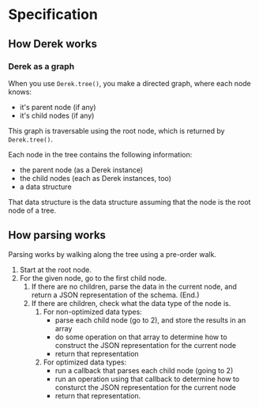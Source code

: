 # Specification

## How Derek works

### Derek as a graph

When you use `Derek.tree()`, you make a directed graph, where each node knows:
* it's parent node (if any)
* it's child nodes (if any)

This graph is traversable using the root node, which is returned by `Derek.tree()`.

Each node in the tree contains the following information:
* the parent node (as a Derek instance)
* the child nodes (each as Derek instances, too)
* a data structure

That data structure is the data structure assuming that the node is the root node of a tree.

## How parsing works

Parsing works by walking along the tree using a pre-order walk.

1. Start at the root node.
2. For the given node, go to the first child node.
    1. If there are no children, parse the data in the current node, and return a JSON representation of the schema. (End.)
    2. If there are children, check what the data type of the node is.
        1. For non-optimized data types:
            * parse each child node (go to 2), and store the results in an array
            * do some operation on that array to determine how to construct the JSON representation for the current node
            * return that representation
        2. For optimized data types:
            * run a callback that parses each child node (going to 2)
            * run an operation using that callback to determine how to consturct the JSON representation for the current node
            * return that representation.
